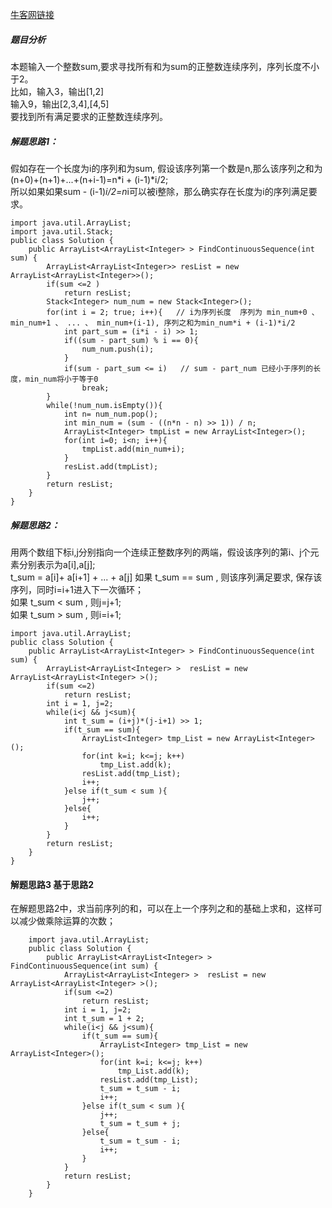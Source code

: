 [牛客网链接](https://www.nowcoder.com/practice/c451a3fd84b64cb19485dad758a55ebe?tpId=13&tqId=11194&tPage=1&rp=1&ru=/ta/coding-interviews&qru=/ta/coding-interviews/question-ranking)


##### 题目分析  
本题输入一个整数sum,要求寻找所有和为sum的正整数连续序列，序列长度不小于2。  
比如，输入3，输出[1,2]  
输入9，输出[2,3,4],[4,5]  
要找到所有满足要求的正整数连续序列。  


##### 解题思路1：   
假如存在一个长度为i的序列和为sum, 假设该序列第一个数是n,那么该序列之和为 (n+0)+(n+1)+...+(n+i-1)=n*i + (i-1)*i/2;  
所以如果如果sum - (i-1)*i/2=n*i可以被i整除，那么确实存在长度为i的序列满足要求。

    import java.util.ArrayList;
    import java.util.Stack;
    public class Solution {
        public ArrayList<ArrayList<Integer> > FindContinuousSequence(int sum) {
            ArrayList<ArrayList<Integer>> resList = new ArrayList<ArrayList<Integer>>();
            if(sum <=2 )
                return resList;
            Stack<Integer> num_num = new Stack<Integer>();
            for(int i = 2; true; i++){   // i为序列长度  序列为 min_num+0 、min_num+1 、 ... 、 min_num+(i-1), 序列之和为min_num*i + (i-1)*i/2
                int part_sum = (i*i - i) >> 1;
                if((sum - part_sum) % i == 0){
                    num_num.push(i);
                }
                if(sum - part_sum <= i)   // sum - part_num 已经小于序列的长度，min_num将小于等于0
                    break;
            }
            while(!num_num.isEmpty()){
                int n= num_num.pop();
                int min_num = (sum - ((n*n - n) >> 1)) / n;
                ArrayList<Integer> tmpList = new ArrayList<Integer>();
                for(int i=0; i<n; i++){
                    tmpList.add(min_num+i);
                }
                resList.add(tmpList);
            }
            return resList;
        }
    }

##### 解题思路2：  
用两个数组下标i,j分别指向一个连续正整数序列的两端，假设该序列的第i、j个元素分别表示为a[i],a[j];  
t_sum = a[i]+ a[i+1] + ... + a[j]
如果 t_sum == sum , 则该序列满足要求, 保存该序列，同时i=i+1进入下一次循环；  
如果 t_sum < sum , 则j=j+1;  
如果 t_sum > sum , 则i=i+1;  

    import java.util.ArrayList;
    public class Solution {
        public ArrayList<ArrayList<Integer> > FindContinuousSequence(int sum) {
            ArrayList<ArrayList<Integer> >  resList = new ArrayList<ArrayList<Integer> >();
            if(sum <=2)
                return resList;
            int i = 1, j=2;
            while(i<j && j<sum){
                int t_sum = (i+j)*(j-i+1) >> 1;
                if(t_sum == sum){
                    ArrayList<Integer> tmp_List = new ArrayList<Integer>();
                    for(int k=i; k<=j; k++)
                        tmp_List.add(k);
                    resList.add(tmp_List);
                    i++;
                }else if(t_sum < sum ){
                    j++;
                }else{
                    i++;
                }
            }
            return resList;
        }
    }

#### 解题思路3 基于思路2   
在解题思路2中，求当前序列的和，可以在上一个序列之和的基础上求和，这样可以减少做乘除运算的次数；  

        import java.util.ArrayList;
        public class Solution {
            public ArrayList<ArrayList<Integer> > FindContinuousSequence(int sum) {
                ArrayList<ArrayList<Integer> >  resList = new ArrayList<ArrayList<Integer> >();
                if(sum <=2)
                    return resList;
                int i = 1, j=2;
                int t_sum = 1 + 2;
                while(i<j && j<sum){
                    if(t_sum == sum){
                        ArrayList<Integer> tmp_List = new ArrayList<Integer>();
                        for(int k=i; k<=j; k++)
                            tmp_List.add(k);
                        resList.add(tmp_List);
                        t_sum = t_sum - i;
                        i++;
                    }else if(t_sum < sum ){
                        j++;
                        t_sum = t_sum + j;
                    }else{
                        t_sum = t_sum - i;
                        i++;
                    }
                }
                return resList;
            }
        }

